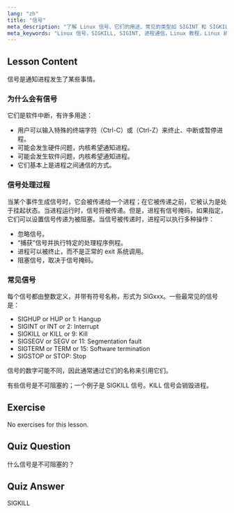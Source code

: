 ```yaml
---
lang: "zh"
title: "信号"
meta_description: "了解 Linux 信号、它们的用途、常见的类型如 SIGINT 和 SIGKILL，以及进程如何处理它们。理解信号基础知识以更好地控制 Linux。"
meta_keywords: "Linux 信号，SIGKILL, SIGINT, 进程通信，Linux 教程，Linux 初学者，Linux 指南"
---
```


## Lesson Content

信号是通知进程发生了某些事情。

### 为什么会有信号

它们是软件中断，有许多用途：

- 用户可以输入特殊的终端字符（Ctrl-C）或（Ctrl-Z）来终止、中断或暂停进程。
- 可能会发生硬件问题，内核希望通知进程。
- 可能会发生软件问题，内核希望通知进程。
- 它们基本上是进程之间通信的方式。

### 信号处理过程

当某个事件生成信号时，它会被传递给一个进程；在它被传递之前，它被认为是处于挂起状态。当进程运行时，信号将被传递。但是，进程有信号掩码，如果指定，它们可以设置信号传递为被阻塞。当信号被传递时，进程可以执行多种操作：

- 忽略信号。
- “捕获”信号并执行特定的处理程序例程。
- 进程可以被终止，而不是正常的 exit 系统调用。
- 阻塞信号，取决于信号掩码。

### 常见信号

每个信号都由整数定义，并带有符号名称，形式为 SIGxxx。一些最常见的信号是：

- SIGHUP or HUP or 1: Hangup
- SIGINT or INT or 2: Interrupt
- SIGKILL or KILL or 9: Kill
- SIGSEGV or SEGV or 11: Segmentation fault
- SIGTERM or TERM or 15: Software termination
- SIGSTOP or STOP: Stop

信号的数字可能不同，因此通常通过它们的名称来引用它们。

有些信号是不可阻塞的；一个例子是 SIGKILL 信号。KILL 信号会销毁进程。

## Exercise

No exercises for this lesson.

## Quiz Question

什么信号是不可阻塞的？

## Quiz Answer

SIGKILL
